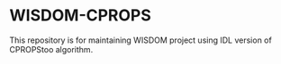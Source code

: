 # WISDOM-CPROPS

This repository is for maintaining WISDOM project using IDL version of CPROPStoo algorithm. 
